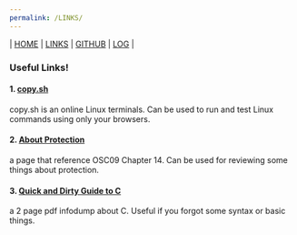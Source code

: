 ```yaml
---
permalink: /LINKS/
---
```


| [HOME](https://joshste.github.io/os212/) | [LINKS](https://joshste.github.io/os212/LINKS/) | [GITHUB](https://github.com/joshste/os212) | [LOG](https://joshste.github.io/os212/TXT/mylog.txt) |

### Useful Links!

#### 1. [copy.sh](https://copy.sh/v86/?profile=linux26) <br>
copy.sh is an online Linux terminals. Can be used to run and test Linux commands using only your browsers. 

#### 2. [About Protection](https://www.cs.uic.edu/~jbell/CourseNotes/OperatingSystems/14_Protection.html) <br>
a page that reference OSC09 Chapter 14. Can be used for reviewing some things about protection.

#### 3. [Quick and Dirty Guide to C](https://courses.cs.washington.edu/courses/cse351/14sp/sections/1/Cheatsheet-c.pdf) <br>
a 2 page pdf infodump about C. Useful if you forgot some syntax or basic things.
